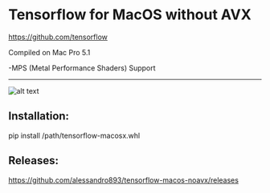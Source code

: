 # Tensorflow for MacOS without AVX
https://github.com/tensorflow

Compiled on Mac Pro 5.1

-MPS (Metal Performance Shaders) Support

--------------------
![alt text](https://raw.githubusercontent.com/alessandro893/tensorflow-macos-noavx/master/tf-logo.png)


Installation:
--------------------------
pip install /path/tensorflow-macosx.whl


Releases:
--------------------------
https://github.com/alessandro893/tensorflow-macos-noavx/releases
